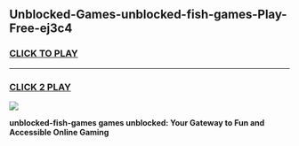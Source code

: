 
## Unblocked-Games-unblocked-fish-games-Play-Free-ej3c4
<h3>
<a href="https://premium76.site?title=unblocked-fish-games&ref=18A1">CLICK TO PLAY</a></h3>
<hr>

<h3>
<a href="https://premium76.site?title=unblocked-fish-games&ref=18A1">CLICK 2 PLAY</a>
  
</h3>

<a href="https://premium76.site?title=unblocked-fish-games&ref=18A1"><img src="https://clearcache.store/games.png"></a>


**unblocked-fish-games games unblocked: Your Gateway to Fun and Accessible Online Gaming**

